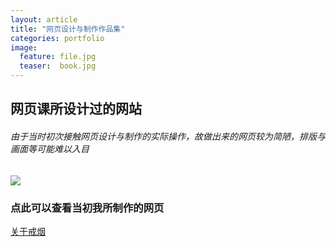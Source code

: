 ```yaml
---
layout: article
title: "网页设计与制作作品集"
categories: portfolio
image: 
  feature: file.jpg
  teaser:  book.jpg
---
```


## 网页课所设计过的网站

###### 由于当时初次接触网页设计与制作的实际操作，故做出来的网页较为简陋，排版与画面等可能难以入目

<img src="https://HTGchouse.github.io/images/first web.jpg">

### 点此可以查看当初我所制作的网页

[关于戒烟](https://HTGchouse.github.io/portfolio/web/index.html)



